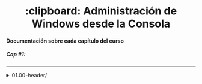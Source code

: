 <h1 align="center"> :clipboard: Administración de Windows desde la Consola </h1>

<p align="center">

#### Documentación sobre cada capítulo del curso

##### Cap #1: 


----

<details> <summary>01.00-header/</summary>

### [01.00-header/navigation-bar-1.md](01.00-header/navigation-bar-1.md)
----

<p align="center">
<strong><a href="#link1">Link 1</a></strong>
|
<strong><a href="#link2">Link 2</a></strong>
|
<strong><a href="#link3">Link 3</a></strong>
|
<strong><a href="#link4">Link 4</a></strong>
|
<strong><a href="#link5">Link 5</a></strong>
</p>

----
